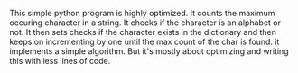 This simple python program is highly optimized. It counts the maximum occuring character in a string. It checks if the character is an alphabet or not.
It then sets checks if the character exists in the dictionary and then keeps  on incrementing by one until the max count of the char is found.
it implements a simple algorithm. But it's mostly about optimizing and writing this with less lines of code.
